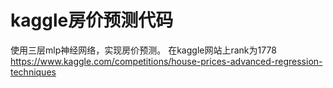 # kaggle房价预测代码
使用三层mlp神经网络，实现房价预测。
在kaggle网站上rank为1778
https://www.kaggle.com/competitions/house-prices-advanced-regression-techniques
